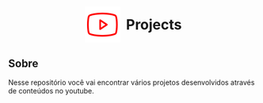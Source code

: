 <h1 
  align='center' 
  style="display: flex; align-items: center; justify-content: center; gap: 12px;"
>
  
  <img src="./.github/assets/youtube.svg" />
  Projects
</h1>

## Sobre

Nesse repositório você vai encontrar vários projetos desenvolvidos através de conteúdos no youtube.
